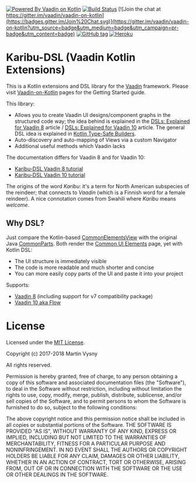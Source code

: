 [![Powered By Vaadin on Kotlin](http://vaadinonkotlin.eu/iconography/vok_badge.svg)](http://vaadinonkotlin.eu)
[![Build Status](https://travis-ci.org/mvysny/karibu-dsl.svg?branch=master)](https://travis-ci.org/mvysny/karibu-dsl)
[![Join the chat at https://gitter.im/vaadin/vaadin-on-kotlin](https://badges.gitter.im/Join%20Chat.svg)](https://gitter.im/vaadin/vaadin-on-kotlin?utm_source=badge&utm_medium=badge&utm_campaign=pr-badge&utm_content=badge)
[![GitHub tag](https://img.shields.io/github/tag/mvysny/karibu-dsl.svg)](https://github.com/mvysny/karibu-dsl/tags)
[![Heroku](https://heroku-badge.herokuapp.com/?app=karibu-uitest&style=flat&svg=1)](https://karibu-uitest.herokuapp.com/)

# Karibu-DSL (Vaadin Kotlin Extensions)

This is a Kotlin extensions and DSL library for the [Vaadin](https://www.vaadin.com) framework.
Please visit [Vaadin-on-Kotlin](http://www.vaadinonkotlin.eu/) pages for the Getting Started guide.

This library:

* Allows you to create Vaadin UI designs/component graphs in the structured code way; the idea behind
  is explained in the [DSLs: Explained for Vaadin 8](http://www.vaadinonkotlin.eu/dsl_explained.html) article /
  [DSLs: Explained for Vaadin 10](http://www.vaadinonkotlin.eu/dsl_explained-v10.html) article.
  The general DSL idea is explained in [Kotlin Type-Safe Builders](https://kotlinlang.org/docs/reference/type-safe-builders.html).
* Auto-discovery and auto-mapping of Views via a custom Navigator
* Additional useful methods which Vaadin lacks

The documentation differs for Vaadin 8 and for Vaadin 10:

* [Karibu-DSL Vaadin 8 tutorial](karibu-dsl-v8)
* [Karibu-DSL Vaadin 10 tutorial](karibu-dsl-v10)

The origins of the word *Karibu*: it's a term for North American subspecies of the reindeer; that connects to
*Vaadin* (which is a Finnish word for a female reindeer). A nice connotation comes from Swahili where *Karibu*
means *welcome*. 

## Why DSL?

Just compare the Kotlin-based [CommonElementsView](example-v8/src/main/kotlin/com/github/vok/karibudsl/example/CommonElementsView.kt)
with the original Java [CommonParts](https://github.com/vaadin/framework/blob/master/uitest/src/main/java/com/vaadin/tests/themes/valo/CommonParts.java).
Both render the [Common UI Elements](https://karibu-uitest.herokuapp.com/common-elements) page, yet with Kotlin DSL:

* The UI structure is immediately visible
* The code is more readable and much shorter and concise
* You can more easily copy parts of the UI and paste it into your project

Supports:

* [Vaadin 8](https://vaadin.com/framework) (including support for v7 compatibility package)
* [Vaadin 10 aka Flow](https://vaadin.com/flow)

# License

Licensed under the [MIT License](https://opensource.org/licenses/MIT).

Copyright (c) 2017-2018 Martin Vysny

All rights reserved.

Permission is hereby granted, free  of charge, to any person obtaining
a  copy  of this  software  and  associated  documentation files  (the
"Software"), to  deal in  the Software without  restriction, including
without limitation  the rights to  use, copy, modify,  merge, publish,
distribute,  sublicense, and/or sell  copies of  the Software,  and to
permit persons to whom the Software  is furnished to do so, subject to
the following conditions:

The  above  copyright  notice  and  this permission  notice  shall  be
included in all copies or substantial portions of the Software.
THE  SOFTWARE IS  PROVIDED  "AS  IS", WITHOUT  WARRANTY  OF ANY  KIND,
EXPRESS OR  IMPLIED, INCLUDING  BUT NOT LIMITED  TO THE  WARRANTIES OF
MERCHANTABILITY,    FITNESS    FOR    A   PARTICULAR    PURPOSE    AND
NONINFRINGEMENT. IN NO EVENT SHALL THE AUTHORS OR COPYRIGHT HOLDERS BE
LIABLE FOR ANY CLAIM, DAMAGES OR OTHER LIABILITY, WHETHER IN AN ACTION
OF CONTRACT, TORT OR OTHERWISE,  ARISING FROM, OUT OF OR IN CONNECTION
WITH THE SOFTWARE OR THE USE OR OTHER DEALINGS IN THE SOFTWARE.
